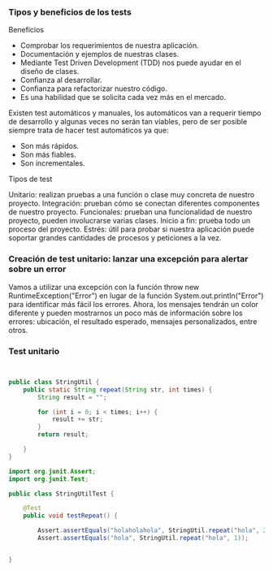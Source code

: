 ### Tipos y beneficios de los tests

Beneficios

* Comprobar los requerimientos de nuestra aplicación.
* Documentación y ejemplos de nuestras clases.
* Mediante Test Driven Development (TDD) nos puede ayudar en el diseño de clases.
* Confianza al desarrollar.
* Confianza para refactorizar nuestro código.
* Es una habilidad que se solicita cada vez más en el mercado.

Existen test automáticos y manuales, los automáticos van a requerir tiempo de desarrollo y algunas veces no serán tan viables, pero de ser posible siempre trata de hacer test automáticos ya que:

* Son más rápidos.
* Son más fiables.
* Son incrementales.

Tipos de test

Unitario: realizan pruebas a una función o clase muy concreta de nuestro proyecto.
Integración: prueban cómo se conectan diferentes componentes de nuestro proyecto.
Funcionales: prueban una funcionalidad de nuestro proyecto, pueden involucrarse varias clases.
Inicio a fin: prueba todo un proceso del proyecto.
Estrés: útil para probar si nuestra aplicación puede soportar grandes cantidades de procesos y peticiones a la vez.



### Creación de test unitario: lanzar una excepción para alertar sobre un error

Vamos a utilizar una excepción con la función throw new RuntimeException("Error") en lugar de la función System.out.println("Error") para identificar más fácil los errores. Ahora, los mensajes tendrán un color diferente y pueden mostrarnos un poco más de información sobre los errores: ubicación, el resultado esperado, mensajes personalizados, entre otros.


### Test unitario

```java


public class StringUtil {
    public static String repeat(String str, int times) {
        String result = "";

        for (int i = 0; i < times; i++) {
            result += str;
        }
        return result;

    }
}

import org.junit.Assert;
import org.junit.Test;

public class StringUtilTest {

    @Test
    public void testRepeat() {

        Assert.assertEquals("holaholahola", StringUtil.repeat("hola", 2));
        Assert.assertEquals("hola", StringUtil.repeat("hola", 1));


}
```